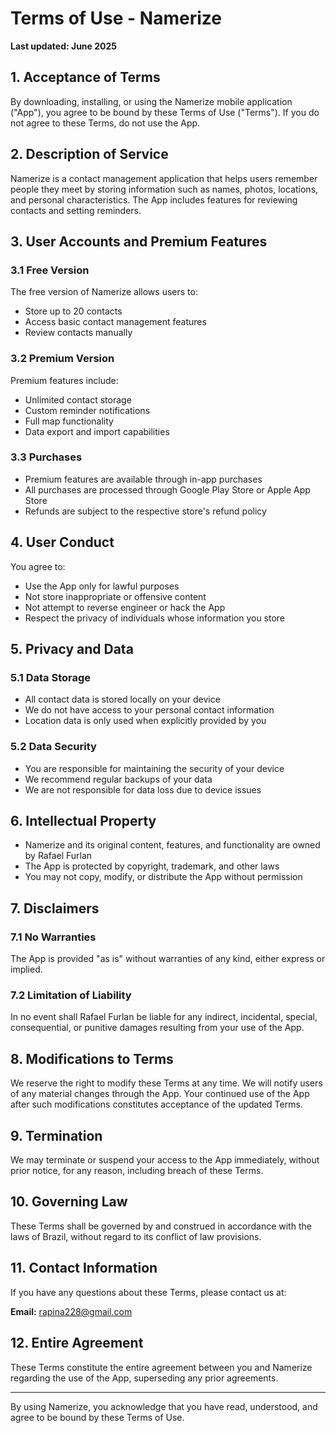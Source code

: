 # Terms of Use - Namerize

**Last updated: June 2025**

## 1. Acceptance of Terms

By downloading, installing, or using the Namerize mobile application ("App"), you agree to be bound by these Terms of Use ("Terms"). If you do not agree to these Terms, do not use the App.

## 2. Description of Service

Namerize is a contact management application that helps users remember people they meet by storing information such as names, photos, locations, and personal characteristics. The App includes features for reviewing contacts and setting reminders.

## 3. User Accounts and Premium Features

### 3.1 Free Version
The free version of Namerize allows users to:
- Store up to 20 contacts
- Access basic contact management features
- Review contacts manually

### 3.2 Premium Version
Premium features include:
- Unlimited contact storage
- Custom reminder notifications
- Full map functionality
- Data export and import capabilities

### 3.3 Purchases
- Premium features are available through in-app purchases
- All purchases are processed through Google Play Store or Apple App Store
- Refunds are subject to the respective store's refund policy

## 4. User Conduct

You agree to:
- Use the App only for lawful purposes
- Not store inappropriate or offensive content
- Not attempt to reverse engineer or hack the App
- Respect the privacy of individuals whose information you store

## 5. Privacy and Data

### 5.1 Data Storage
- All contact data is stored locally on your device
- We do not have access to your personal contact information
- Location data is only used when explicitly provided by you

### 5.2 Data Security
- You are responsible for maintaining the security of your device
- We recommend regular backups of your data
- We are not responsible for data loss due to device issues

## 6. Intellectual Property

- Namerize and its original content, features, and functionality are owned by Rafael Furlan
- The App is protected by copyright, trademark, and other laws
- You may not copy, modify, or distribute the App without permission

## 7. Disclaimers

### 7.1 No Warranties
The App is provided "as is" without warranties of any kind, either express or implied.

### 7.2 Limitation of Liability
In no event shall Rafael Furlan be liable for any indirect, incidental, special, consequential, or punitive damages resulting from your use of the App.

## 8. Modifications to Terms

We reserve the right to modify these Terms at any time. We will notify users of any material changes through the App. Your continued use of the App after such modifications constitutes acceptance of the updated Terms.

## 9. Termination

We may terminate or suspend your access to the App immediately, without prior notice, for any reason, including breach of these Terms.

## 10. Governing Law

These Terms shall be governed by and construed in accordance with the laws of Brazil, without regard to its conflict of law provisions.

## 11. Contact Information

If you have any questions about these Terms, please contact us at:

**Email:** rapina228@gmail.com

## 12. Entire Agreement

These Terms constitute the entire agreement between you and Namerize regarding the use of the App, superseding any prior agreements.

---

By using Namerize, you acknowledge that you have read, understood, and agree to be bound by these Terms of Use.
